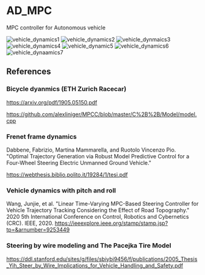 # AD_MPC
MPC controller for Autonomous vehicle

![vehicle_dynamics1](https://user-images.githubusercontent.com/32535170/152135021-e2a64c43-9d42-44fa-ad94-7c335503462b.png)
![vehicle_dynamics2](https://user-images.githubusercontent.com/32535170/152135293-6faca7ed-c98c-425c-88d8-03ec7c3fb00f.png)
![vehicle_dynmaics3](https://user-images.githubusercontent.com/32535170/152135292-7089d7bc-0d19-49d3-835a-c439d2a3b70c.png)
![vehicle_dynamics4](https://user-images.githubusercontent.com/32535170/152135290-758b7ade-bf16-4648-a27a-fe6c1663c0cf.png)
![vehicle_dynamic5](https://user-images.githubusercontent.com/32535170/152135288-7ea9ced5-8211-4b6b-9ccd-1c3cc697aec3.png)
![vehicle_dynamics6](https://user-images.githubusercontent.com/32535170/152135286-fdf00505-9daa-43b2-b5e2-a174b651900a.png)
![vehicle_dynaamics7](https://user-images.githubusercontent.com/32535170/152135279-f5904dfe-4559-41fd-bd1d-42fa1a4a6768.png)
 
 ## References
 
 ### Bicycle dyanmics (ETH Zurich Racecar) 
https://arxiv.org/pdf/1905.05150.pdf

https://github.com/alexliniger/MPCC/blob/master/C%2B%2B/Model/model.cpp
 
 ### Frenet frame dynamics
  Dabbene, Fabrizio, Martina Mammarella, and Ruotolo Vincenzo Pio. "Optimal Trajectory Generation via Robust Model Predictive Control for a Four-Wheel Steering Electric Unmanned Ground Vehicle."
 
 https://webthesis.biblio.polito.it/19284/1/tesi.pdf
 
 ### Vehicle dynamics with pitch and roll 
 Wang, Junjie, et al. "Linear Time-Varying MPC-Based Steering Controller for Vehicle Trajectory Tracking Considering the Effect of Road Topography." 2020 5th International Conference on Control, Robotics and Cybernetics (CRC). IEEE, 2020.
 https://ieeexplore.ieee.org/stamp/stamp.jsp?tp=&arnumber=9253449
 
 ### Steering by wire modeling and The Pacejka Tire Model
 
 https://ddl.stanford.edu/sites/g/files/sbiybj9456/f/publications/2005_Thesis_Yih_Steer_by_Wire_Implications_for_Vehicle_Handling_and_Safety.pdf
